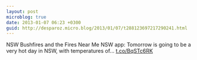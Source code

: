 ```yaml
---
layout: post
microblog: true
date: 2013-01-07 06:23 +0300
guid: http://desparoz.micro.blog/2013/01/07/t288123697217290241.html
---
```

NSW Bushfires and the Fires Near Me NSW app: Tomorrow is going to be a very hot day in NSW, with temperatures of... [t.co/BqSTc6RK](http://t.co/BqSTc6RK)
